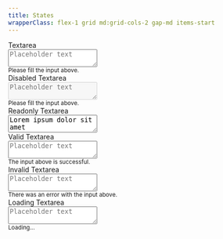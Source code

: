 ```yaml
---
title: States
wrapperClass: flex-1 grid md:grid-cols-2 gap-md items-start
---
```


<div class="vv-textarea">
    <label for="textarea">Textarea</label>
    <div class="vv-textarea__wrapper">
        <textarea id="textarea" 
                  name="textarea" 
                  placeholder="Placeholder text" 
                  aria-describedby="textarea-hint"></textarea>
    </div>
    <small id="textarea-hint" class="vv-textarea__hint">Please fill the
        input above.</small>
</div>
<div class="vv-textarea 
            vv-textarea--disabled">
    <label for="textarea-disabled">Disabled Textarea</label>
    <div class="vv-textarea__wrapper">
        <textarea id="textarea-disabled" 
                  name="textarea-disabled" 
                  placeholder="Placeholder text" 
                  aria-describedby="textarea-disabled-hint" 
                  disabled="disabled"></textarea>
    </div>
    <small id="textarea-disabled-hint" class="vv-textarea__hint">Please
        fill the input above.</small>
</div>
<div class="vv-textarea 
            vv-textarea--readonly
            vv-textarea--dirty">
    <label for="textarea-readonly">Readonly Textarea</label>
    <div class="vv-textarea__wrapper">
        <textarea id="textarea-readonly" 
                  name="textarea-readonly" 
                  placeholder="Placeholder text" 
                  aria-describedby="textarea-readonly-hint" 
                  readonly="readonly" 
                  value="Lorem ipsum dolor sit amet" 
                  tabindex="-1">Lorem ipsum dolor sit amet</textarea>
    </div>
</div>
<div class="vv-textarea 
            vv-textarea--valid">
    <label for="textarea-success">Valid Textarea</label>
    <div class="vv-textarea__wrapper">
        <textarea id="textarea-success" 
                  name="textarea-success" 
                  placeholder="Placeholder text" 
                  aria-describedby="textarea-success-hint" 
                  aria-invalid="false"></textarea>
    </div>
    <small id="textarea-success-hint" class="vv-textarea__hint">The
        input above is successful.</small>
</div>
<div class="vv-textarea 
            vv-textarea--invalid">
    <label for="textarea-invalid">Invalid Textarea</label>
    <div class="vv-textarea__wrapper">
        <textarea id="textarea-invalid" 
                  name="textarea-invalid" 
                  placeholder="Placeholder text" 
                  aria-describedby="textarea-invalid-hint" 
                  aria-invalid="true"></textarea>
    </div>
    <small id="textarea-invalid-hint" class="vv-textarea__hint">There
        was an error with the input above.</small>
</div>
<div class="vv-textarea 
            vv-textarea--loading">
    <label for="textarea-loading">Loading Textarea</label>
    <div class="vv-textarea__wrapper">
        <textarea id="textarea-loading" 
                  name="textarea-loading" 
                  placeholder="Placeholder text" 
                  aria-describedby="textarea-loading-hint"></textarea>
    </div>
    <small id="textarea-loading-hint" class="vv-textarea__hint">Loading...</small>
</div>